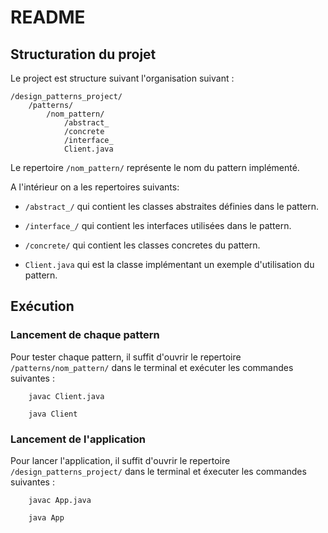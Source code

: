 # README

## Structuration du projet
Le project est structure suivant l'organisation suivant :

    /design_patterns_project/
        /patterns/
            /nom_pattern/
                /abstract_
                /concrete
                /interface_
                Client.java

Le repertoire `/nom_pattern/` représente le nom du pattern implémenté.

A l'intérieur on a les repertoires suivants:
- `/abstract_/` qui contient les classes abstraites définies dans le pattern.

- `/interface_/` qui contient les interfaces utilisées dans le pattern.

- `/concrete/` qui contient les classes concretes du pattern.

- `Client.java` qui est la classe implémentant un exemple d'utilisation du pattern.


## Exécution

### Lancement de chaque pattern

Pour tester chaque pattern, il suffit d'ouvrir le repertoire `/patterns/nom_pattern/` dans le terminal et exécuter les commandes suivantes :

```
    javac Client.java
```
```
    java Client
```

### Lancement de l'application

Pour lancer l'application, il suffit d'ouvrir le repertoire  `/design_patterns_project/` dans le terminal et éxecuter les commandes suivantes : 

```
    javac App.java
```
```
    java App
```
    